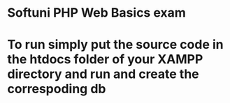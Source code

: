 # Softuni PHP Web Basics exam 
# To run simply put the source code in the htdocs folder of your XAMPP directory and run and create the correspoding db
